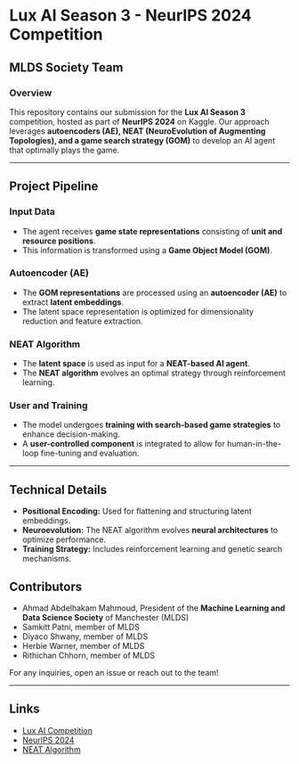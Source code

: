 # Lux AI Season 3 - NeurIPS 2024 Competition

## MLDS Society Team

### Overview
This repository contains our submission for the **Lux AI Season 3** competition, hosted as part of **NeurIPS 2024** on Kaggle. Our approach leverages **autoencoders (AE), NEAT (NeuroEvolution of Augmenting Topologies), and a game search strategy (GOM)** to develop an AI agent that optimally plays the game.

---

## Project Pipeline

### Input Data
- The agent receives **game state representations** consisting of **unit and resource positions**.
- This information is transformed using a **Game Object Model (GOM)**.

### Autoencoder (AE)
- The **GOM representations** are processed using an **autoencoder (AE)** to extract **latent embeddings**.
- The latent space representation is optimized for dimensionality reduction and feature extraction.

### NEAT Algorithm
- The **latent space** is used as input for a **NEAT-based AI agent**.
- The **NEAT algorithm** evolves an optimal strategy through reinforcement learning.

### User and Training
- The model undergoes **training with search-based game strategies** to enhance decision-making.
- A **user-controlled component** is integrated to allow for human-in-the-loop fine-tuning and evaluation.

---

## Technical Details
- **Positional Encoding:** Used for flattening and structuring latent embeddings.
- **Neuroevolution:** The NEAT algorithm evolves **neural architectures** to optimize performance.
- **Training Strategy:** Includes reinforcement learning and genetic search mechanisms.

## Contributors
- Ahmad Abdelhakam Mahmoud, President of the **Machine Learning and Data Science Society** of Manchester (MLDS)
- Samkitt Patni, member of MLDS
- Diyaco Shwany, member of MLDS
- Herbie Warner, member of MLDS
- Rithichan Chhorn, member of MLDS

For any inquiries, open an issue or reach out to the team!

---

## Links
- [Lux AI Competition](https://www.kaggle.com/c/lux-ai-season-3)
- [NeurIPS 2024](https://neurips.cc/)
- [NEAT Algorithm](https://en.wikipedia.org/wiki/Neuroevolution_of_augmenting_topologies)

